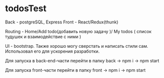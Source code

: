 # todosTest


Back - postgreSQL, Express
Front - React/Redux(thunk)


Routing - Home/Add todo(добавить новую задачу )/ My todos ( список тудушек и взаимодействие с ними )

UI - bootstrap. Также хорошо могу сверстать и написать стили сам. Использовал его для ускорения разработки.

Для запуска в back-end-части перейти в папку back -> npm i -> npm start

Для запуска front-части перейти в папку front -> npm i -> npm start

